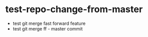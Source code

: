 # test-repo-change-from-master
- test git merge fast forward feature
- test git merge ff - master commit
